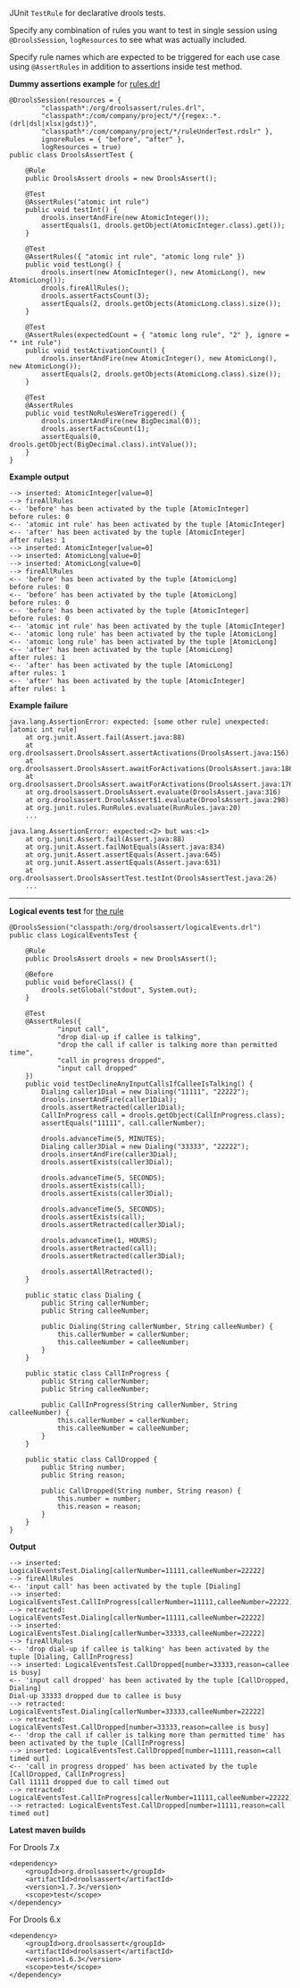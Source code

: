 JUnit `TestRule` for declarative drools tests.  

Specify any combination of rules you want to test in single session using `@DroolsSession`, `logResources` to see what was actually included.  

Specify rule names which are expected to be triggered for each use case using `@AssertRules` in addition to assertions inside test method.

**Dummy assertions example** for <a href="https://github.com/droolsassert/droolsassert/blob/master/src/test/resources/org/droolsassert/rules.drl">rules.drl</a>

	@DroolsSession(resources = {
			"classpath*:/org/droolsassert/rules.drl",
			"classpath*:/com/company/project/*/{regex:.*.(drl|dsl|xlsx|gdst)}",
			"classpath*:/com/company/project/*/ruleUnderTest.rdslr" },
			ignoreRules = { "before", "after" },
			logResources = true)
	public class DroolsAssertTest {
	
		@Rule
		public DroolsAssert drools = new DroolsAssert();
	
		@Test
		@AssertRules("atomic int rule")
		public void testInt() {
			drools.insertAndFire(new AtomicInteger());
			assertEquals(1, drools.getObject(AtomicInteger.class).get());
		}
	
		@Test
		@AssertRules({ "atomic int rule", "atomic long rule" })
		public void testLong() {
			drools.insert(new AtomicInteger(), new AtomicLong(), new AtomicLong());
			drools.fireAllRules();
			drools.assertFactsCount(3);
			assertEquals(2, drools.getObjects(AtomicLong.class).size());
		}
	
		@Test
		@AssertRules(expectedCount = { "atomic long rule", "2" }, ignore = "* int rule")
		public void testActivationCount() {
			drools.insertAndFire(new AtomicInteger(), new AtomicLong(), new AtomicLong());
			assertEquals(2, drools.getObjects(AtomicLong.class).size());
		}
	
		@Test
		@AssertRules
		public void testNoRulesWereTriggered() {
			drools.insertAndFire(new BigDecimal(0));
			drools.assertFactsCount(1);
			assertEquals(0, drools.getObject(BigDecimal.class).intValue());
		}
	}

**Example output**

	--> inserted: AtomicInteger[value=0]
	--> fireAllRules
	<-- 'before' has been activated by the tuple [AtomicInteger]
	before rules: 0
	<-- 'atomic int rule' has been activated by the tuple [AtomicInteger]
	<-- 'after' has been activated by the tuple [AtomicInteger]
	after rules: 1
	--> inserted: AtomicInteger[value=0]
	--> inserted: AtomicLong[value=0]
	--> inserted: AtomicLong[value=0]
	--> fireAllRules
	<-- 'before' has been activated by the tuple [AtomicLong]
	before rules: 0
	<-- 'before' has been activated by the tuple [AtomicLong]
	before rules: 0
	<-- 'before' has been activated by the tuple [AtomicInteger]
	before rules: 0
	<-- 'atomic int rule' has been activated by the tuple [AtomicInteger]
	<-- 'atomic long rule' has been activated by the tuple [AtomicLong]
	<-- 'atomic long rule' has been activated by the tuple [AtomicLong]
	<-- 'after' has been activated by the tuple [AtomicLong]
	after rules: 1
	<-- 'after' has been activated by the tuple [AtomicLong]
	after rules: 1
	<-- 'after' has been activated by the tuple [AtomicInteger]
	after rules: 1

**Example failure**

	java.lang.AssertionError: expected: [some other rule] unexpected: [atomic int rule]
		at org.junit.Assert.fail(Assert.java:88)
		at org.droolsassert.DroolsAssert.assertActivations(DroolsAssert.java:156)
		at org.droolsassert.DroolsAssert.awaitForActivations(DroolsAssert.java:186)
		at org.droolsassert.DroolsAssert.awaitForActivations(DroolsAssert.java:176)
		at org.droolsassert.DroolsAssert.evaluate(DroolsAssert.java:316)
		at org.droolsassert.DroolsAssert$1.evaluate(DroolsAssert.java:298)
		at org.junit.rules.RunRules.evaluate(RunRules.java:20)
		...
	
	java.lang.AssertionError: expected:<2> but was:<1>
		at org.junit.Assert.fail(Assert.java:88)
		at org.junit.Assert.failNotEquals(Assert.java:834)
		at org.junit.Assert.assertEquals(Assert.java:645)
		at org.junit.Assert.assertEquals(Assert.java:631)
		at org.droolsassert.DroolsAssertTest.testInt(DroolsAssertTest.java:26)
		...

---

**Logical events test** for <a href="https://github.com/droolsassert/droolsassert/blob/master/src/test/resources/org/droolsassert/temporalReasoning.drl">the rule</a>

	@DroolsSession("classpath:/org/droolsassert/logicalEvents.drl")
	public class LogicalEventsTest {
	
		@Rule
		public DroolsAssert drools = new DroolsAssert();
	
		@Before
		public void beforeClass() {
			drools.setGlobal("stdout", System.out);
		}
	
		@Test
		@AssertRules({
				"input call",
				"drop dial-up if callee is talking",
				"drop the call if caller is talking more than permitted time",
				"call in progress dropped",
				"input call dropped"
		})
		public void testDeclineAnyInputCallsIfCalleeIsTalking() {
			Dialing caller1Dial = new Dialing("11111", "22222");
			drools.insertAndFire(caller1Dial);
			drools.assertRetracted(caller1Dial);
			CallInProgress call = drools.getObject(CallInProgress.class);
			assertEquals("11111", call.callerNumber);
	
			drools.advanceTime(5, MINUTES);
			Dialing caller3Dial = new Dialing("33333", "22222");
			drools.insertAndFire(caller3Dial);
			drools.assertExists(caller3Dial);
	
			drools.advanceTime(5, SECONDS);
			drools.assertExists(call);
			drools.assertExists(caller3Dial);
	
			drools.advanceTime(5, SECONDS);
			drools.assertExists(call);
			drools.assertRetracted(caller3Dial);
	
			drools.advanceTime(1, HOURS);
			drools.assertRetracted(call);
			drools.assertRetracted(caller3Dial);
	
			drools.assertAllRetracted();
		}
	
		public static class Dialing {
			public String callerNumber;
			public String calleeNumber;
	
			public Dialing(String callerNumber, String calleeNumber) {
				this.callerNumber = callerNumber;
				this.calleeNumber = calleeNumber;
			}
		}
	
		public static class CallInProgress {
			public String callerNumber;
			public String calleeNumber;
	
			public CallInProgress(String callerNumber, String calleeNumber) {
				this.callerNumber = callerNumber;
				this.calleeNumber = calleeNumber;
			}
		}
	
		public static class CallDropped {
			public String number;
			public String reason;
	
			public CallDropped(String number, String reason) {
				this.number = number;
				this.reason = reason;
			}
		}
	}

**Output**

	--> inserted: LogicalEventsTest.Dialing[callerNumber=11111,calleeNumber=22222]
	--> fireAllRules
	<-- 'input call' has been activated by the tuple [Dialing]
	--> inserted: LogicalEventsTest.CallInProgress[callerNumber=11111,calleeNumber=22222]
	--> retracted: LogicalEventsTest.Dialing[callerNumber=11111,calleeNumber=22222]
	--> inserted: LogicalEventsTest.Dialing[callerNumber=33333,calleeNumber=22222]
	--> fireAllRules
	<-- 'drop dial-up if callee is talking' has been activated by the tuple [Dialing, CallInProgress]
	--> inserted: LogicalEventsTest.CallDropped[number=33333,reason=callee is busy]
	<-- 'input call dropped' has been activated by the tuple [CallDropped, Dialing]
	Dial-up 33333 dropped due to callee is busy
	--> retracted: LogicalEventsTest.Dialing[callerNumber=33333,calleeNumber=22222]
	--> retracted: LogicalEventsTest.CallDropped[number=33333,reason=callee is busy]
	<-- 'drop the call if caller is talking more than permitted time' has been activated by the tuple [CallInProgress]
	--> inserted: LogicalEventsTest.CallDropped[number=11111,reason=call timed out]
	<-- 'call in progress dropped' has been activated by the tuple [CallDropped, CallInProgress]
	Call 11111 dropped due to call timed out
	--> retracted: LogicalEventsTest.CallInProgress[callerNumber=11111,calleeNumber=22222]
	--> retracted: LogicalEventsTest.CallDropped[number=11111,reason=call timed out]


**Latest maven builds**

For Drools 7.x  

    <dependency>
        <groupId>org.droolsassert</groupId>
        <artifactId>droolsassert</artifactId>
        <version>1.7.3</version>
        <scope>test</scope>
    </dependency>

For Drools 6.x  

    <dependency>
        <groupId>org.droolsassert</groupId>
        <artifactId>droolsassert</artifactId>
        <version>1.6.3</version>
        <scope>test</scope>
    </dependency>
